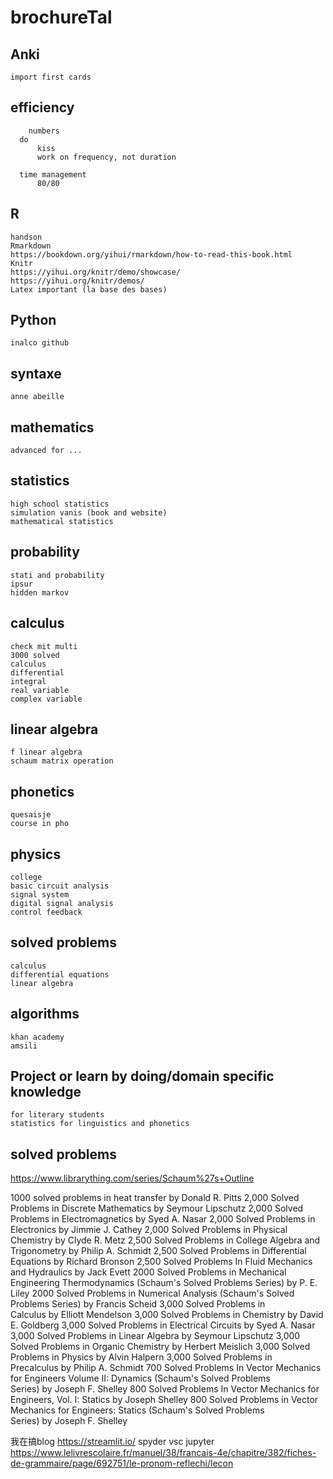 # brochureTal
## Anki
	import first cards
## efficiency
		numbers
	  do
		  kiss
		  work on frequency, not duration

	  time management
		  80/80
## R
	handson
	Rmarkdown
	https://bookdown.org/yihui/rmarkdown/how-to-read-this-book.html
	Knitr
	https://yihui.org/knitr/demo/showcase/
	https://yihui.org/knitr/demos/
	Latex important (la base des bases)

## Python

	inalco github
## syntaxe
	anne abeille
## mathematics
	advanced for ...
## statistics
	high school statistics
	simulation vanis (book and website)
	mathematical statistics
## probability
	stati and probability
	ipsur
	hidden markov
## calculus
	check mit multi
	3000 solved
	calculus
	differential
	integral
	real variable
	complex variable
## linear algebra
	f linear algebra
	schaum matrix operation
## phonetics
	quesaisje
	course in pho
## physics
	college
	basic circuit analysis
	signal system
	digital signal analysis
	control feedback
## solved problems
	calculus
	differential equations
	linear algebra
## algorithms
	khan academy
	amsili

## Project or learn by doing/domain specific knowledge

	for literary students
	statistics for linguistics and phonetics

## solved problems
https://www.librarything.com/series/Schaum%27s+Outline

1000 solved problems in heat transfer by Donald R. Pitts
2,000 Solved Problems in Discrete Mathematics by Seymour Lipschutz
2,000 Solved Problems in Electromagnetics by Syed A. Nasar
2,000 Solved Problems in Electronics by Jimmie J. Cathey
2,000 Solved Problems in Physical Chemistry by Clyde R. Metz
2,500 Solved Problems in College Algebra and Trigonometry by Philip A. Schmidt
2,500 Solved Problems in Differential Equations by Richard Bronson
2,500 Solved Problems In Fluid Mechanics and Hydraulics by Jack Evett
2000 Solved Problems in Mechanical Engineering Thermodynamics (Schaum's Solved Problems Series) by P. E. Liley
2000 Solved Problems in Numerical Analysis (Schaum's Solved Problems Series) by Francis Scheid
3,000 Solved Problems in Calculus by Elliott Mendelson
3,000 Solved Problems in Chemistry by David E. Goldberg
3,000 Solved Problems in Electrical Circuits by Syed A. Nasar
3,000 Solved Problems in Linear Algebra by Seymour Lipschutz
3,000 Solved Problems in Organic Chemistry by Herbert Meislich
3,000 Solved Problems in Physics by Alvin Halpern
3,000 Solved Problems in Precalculus by Philip A. Schmidt
700 Solved Problems In Vector Mechanics for Engineers Volume II: Dynamics (Schaum's Solved Problems Series) by Joseph F. Shelley
800 Solved Problems In Vector Mechanics for Engineers, Vol. I: Statics by Joseph Shelley
800 Solved Problems in Vector Mechanics for Engineers: Statics (Schaum's Solved Problems Series) by Joseph F. Shelley




我在搞blog
https://streamlit.io/
spyder
vsc jupyter
https://www.lelivrescolaire.fr/manuel/38/francais-4e/chapitre/382/fiches-de-grammaire/page/692751/le-pronom-reflechi/lecon
